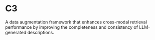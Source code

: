 # C3
A data augmentation framework that enhances cross-modal retrieval performance by improving the completeness and consistency of LLM-generated descriptions.
